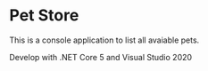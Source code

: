 # Pet Store

This is a console application to list all avaiable pets.

Develop with .NET Core 5 and Visual Studio 2020
